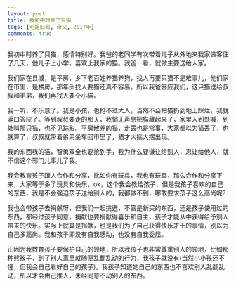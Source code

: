 ```yaml
---
layout: post
title: 我初中时养了只猫
tags: [毛姐旧闻, 母父, 2017年]
comments: true
---
```


我初中时养了只猫，感情特别好。我爸的老同学有次带着儿子从外地来我家做客住了几天，他儿子上小学，喜欢上我家的猫。我爸一看，就做主要送给人家。

我们家在县城，是平房，乡下老百姓养猫养狗，找人再要只猫不是难事儿，他们家在市里，是楼房，那年头找人要猫还真不容易。所以我爸答应我们，这只猫送给叔叔和弟弟，我们再找人要个小猫。

我一听，不乐意了。我是小孩，也抢不过大人，当然不会把猫扔到地上踩烂，我就满口答应了。等到叔叔要走的那天，我悄无声息把猫藏起来了，家里人到处喊，到处叫那只猫，也不见踪影。平房散养的猫，走丢也是常事，大家都以为猫丢了，也就算了，叔叔就带着弟弟坐车回市里了，猫才大摇大摆出现。

我的东西我的猫，智勇双全也要抢到手，我为什么要谦让给别人，忍让给他人，就不信这个邪门儿事儿了我。

我会教育孩子跟人合作和分享，比如你有玩具，我也有玩具，那么合作和分享下来，大家等于多了玩具和快乐，ok，这个我会教给孩子，但是我孩子喜欢的自己的东西，我是不会强迫孩子送给别人的，我都做不到，哪敢要求孩子这么高尚呢?

我也会带孩子去捐献呀，但我们一起挑选，不管是新买的东西，还是孩子使用过的东西，都经过孩子同意，捐献也要捐献得喜乐和自主，孩子才能从中获得给予别人带来的快乐。实际上就算是捐献，也是我们为了自己获得快乐才干的事情，别以为自己多高尚。我和孩子即没有自我感动，也没有自我委屈。

正因为我教育孩子要保护自己的领地，所以我孩子也非常尊重别人的领地，比如那种熊孩子，到了别人家里就随便乱翻乱动的行为，我孩子就没有(当然小小孩还不懂，但我会自己看好自己的孩子)。我孩子知道她自己的东西也不喜欢别人乱翻乱动，所以才会由己推人，未经同意不动别人的东西。
